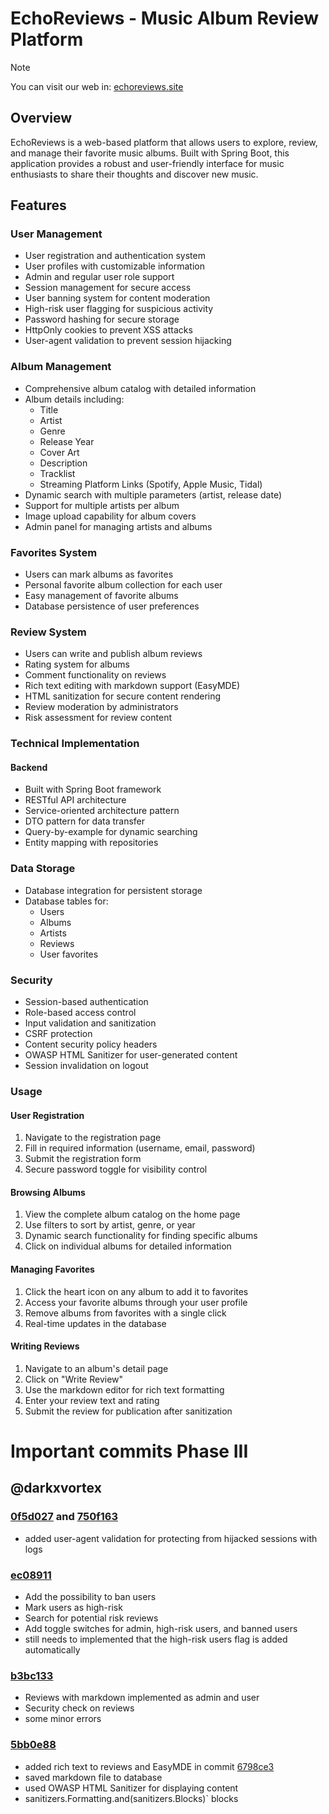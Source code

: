 # EchoReviews - Music Album Review Platform
> [!NOTE]
> You can visit our web in: [echoreviews.site](https://echoreviews.site)
## Overview
EchoReviews is a web-based platform that allows users to explore, review, and manage their favorite music albums. Built with Spring Boot, this application provides a robust and user-friendly interface for music enthusiasts to share their thoughts and discover new music.

## Features
### User Management
- User registration and authentication system
- User profiles with customizable information
- Admin and regular user role support
- Session management for secure access
- User banning system for content moderation
- High-risk user flagging for suspicious activity
- Password hashing for secure storage
- HttpOnly cookies to prevent XSS attacks
- User-agent validation to prevent session hijacking
### Album Management
- Comprehensive album catalog with detailed information
- Album details including:
  - Title
  - Artist
  - Genre
  - Release Year
  - Cover Art
  - Description
  - Tracklist
  - Streaming Platform Links (Spotify, Apple Music, Tidal)
- Dynamic search with multiple parameters (artist, release date)
- Support for multiple artists per album
- Image upload capability for album covers
- Admin panel for managing artists and albums
### Favorites System
- Users can mark albums as favorites
- Personal favorite album collection for each user
- Easy management of favorite albums
- Database persistence of user preferences
### Review System
- Users can write and publish album reviews
- Rating system for albums
- Comment functionality on reviews
- Rich text editing with markdown support (EasyMDE)
- HTML sanitization for secure content rendering
- Review moderation by administrators
- Risk assessment for review content 
### Technical Implementation
#### Backend
- Built with Spring Boot framework
- RESTful API architecture
- Service-oriented architecture pattern
- DTO pattern for data transfer
- Query-by-example for dynamic searching
- Entity mapping with repositories
### Data Storage
- Database integration for persistent storage
- Database tables for:
  - Users
  - Albums
  - Artists
  - Reviews
  - User favorites
### Security
- Session-based authentication
- Role-based access control
- Input validation and sanitization
- CSRF protection
- Content security policy headers
- OWASP HTML Sanitizer for user-generated content
- Session invalidation on logout
### Usage
#### User Registration
1. Navigate to the registration page 
2. Fill in required information (username, email, password)
2. Submit the registration form
3. Secure password toggle for visibility control
#### Browsing Albums
1. View the complete album catalog on the home page
2. Use filters to sort by artist, genre, or year
3. Dynamic search functionality for finding specific albums
4. Click on individual albums for detailed information
#### Managing Favorites
1. Click the heart icon on any album to add it to favorites
2. Access your favorite albums through your user profile
3. Remove albums from favorites with a single click
4. Real-time updates in the database
#### Writing Reviews
1. Navigate to an album's detail page
2. Click on "Write Review"
3. Use the markdown editor for rich text formatting
4. Enter your review text and rating
5. Submit the review for publication after sanitization

# Important commits Phase III

## @darkxvortex

### [0f5d027](https://github.com/DWS-2025/project-grupo-5/commit/0f5d0271af03e08d1efa055b47b12b778f219f30) and [750f163](https://github.com/DWS-2025/project-grupo-5/commit/750f1630b4fa4bc8b081ff973d0a6e156a0c3ae7)
- added user-agent validation for protecting from hijacked sessions with logs

### [ec08911](https://github.com/DWS-2025/project-grupo-5/commit/ec0891180f3a2d338565cea9d6d1bab2b526ae5c)
- Add the possibility to ban users
- Mark users as high-risk
- Search for potential risk reviews
- Add toggle switches for admin, high-risk users, and banned users
- still needs to implemented that the high-risk users flag is added automatically


### [b3bc133](https://github.com/DWS-2025/project-grupo-5/commit/b3bc1336622e80cfc07b629265ff1fb7fc20a310)
- Reviews with markdown implemented as admin and user
- Security check on reviews
- some minor errors

### [5bb0e88](https://github.com/DWS-2025/project-grupo-5/commit/5bb0e8874f9111516821e9b23de0e3dba3e8d129)
  - added rich text to reviews and EasyMDE in commit [6798ce3](https://github.com/DWS-2025/project-grupo-5/commit/6798ce36448194c96ca6b4736df7f9375014a216)
  - saved markdown file to database
  - used OWASP HTML Sanitizer for displaying content
  - sanitizers.Formatting.and(sanitizers.Blocks)` blocks <script> tags
  - these tags are removed during sanitization
  - content is render securely

### [dd8be52](https://github.com/DWS-2025/project-grupo-5/commit/dd8be52c2149a33c6f518cf0c63a676846ab9e43)
- Toggle visibility of the password
- Password are now hashed in the database
- If a session is closed (log out), the session is invalidated.
- Cookies are now HttpOnly
- Admin Role implemented successfully

### [fb7d55e](https://github.com/DWS-2025/project-grupo-5/commit/fb7d55e48255766301092812bb779baeeaeb32a3)
- Added CSRF

### [40ec2b0](https://github.com/DWS-2025/project-grupo-5/commit/40ec2b03e49b33f68064378d33a92555483debe2)
  - Dinamic search with Query-by-examples spring boot
  - More changes




## @M0ntoto

### [88dd6f4](https://github.com/DWS-2025/project-grupo-5/commit/88dd6f41c61146678bd88ea75d8b61c9a76252b1) and [64ab000](https://github.com/DWS-2025/project-grupo-5/commit/64ab000e45917c60d024608460c4d42520326749) and [07870a3](https://github.com/DWS-2025/project-grupo-5/commit/07870a35c01af96c927a0af57acc3a2444490cd3)
- Api Rest Album, User, Artist with Image (JWT) (CREATE AND UPDATE)
- Postman Collection

### [0793e9b](https://github.com/DWS-2025/project-grupo-5/commit/0793e9b3e2a9db1c33787dcbb63738c1085ea723)
- Api Rest PDF (UPLOAD, DELETE, VIEW)
- Postman Collection

### [50d2190](https://github.com/DWS-2025/project-grupo-5/commit/50d21908772c91b49e3e48b61247823f42e320a5)
- Api Rest Follow and Unfollow
- Postman Collection

### [cb47f6d](https://github.com/DWS-2025/project-grupo-5/commit/cb47f6d80aebe73be2c65a17fac70257b67c4ea2)
- Add and save PDF without DataBase


## @paaul19

### [961e7b1](https://github.com/DWS-2025/project-grupo-5/commit/961e7b1e8cb4002028dfd9ab5c0e067c82cdc7f2)
  - PDFs can be uploaded via the API
    
### [15a0ad9](https://github.com/DWS-2025/project-grupo-5/commit/15a0ad9e302e1add569229d47ae31c6cb73ef863)
  - Followers and followings are back. 
  - Users can upload PDFs.
    
### [96bfb86](https://github.com/DWS-2025/project-grupo-5/commit/96bfb86c59e0a30db7d624e731c2968c666de1c4)
  - Review functionality via the API completed
    
### [570e7f0](https://github.com/DWS-2025/project-grupo-5/commit/570e7f09ead1fe227a24f015373ce5818e16dbf2)
  - Added functionality to view followers and following via the API. 
  - Added functionality to like and unlike albums.

### [727103f](https://github.com/DWS-2025/project-grupo-5/commit/727103f937e717c8b4930fb5f523b2f7d5c852be)
  - Added functionality to view top ratings and top likes on albums via the API. 
  - Fixed album ratings.

## @noegomezz

### [1f49bf0](https://github.com/DWS-2025/project-grupo-5/commit/1f49bf07d7917a488a84471e5bc8b90fce0ee557) and [aebb443](https://github.com/DWS-2025/project-grupo-5/commit/aebb44394bbd87a3eec84b63b78973524c536fbd)
- Admin can edit user profile (password included)

### [bd03e5b](https://github.com/DWS-2025/project-grupo-5/commit/bd03e5be373a10c7190ca49d073858524b426746) and [d006831](https://github.com/DWS-2025/project-grupo-5/commit/d0068318efd458898f213ce1cc9a43c11a300270)
- Full project translated
  
### [88cc52b](https://github.com/DWS-2025/project-grupo-5/commit/88cc52b8b7a6bad08b75a64a8d447fcd48f6ee85)
- JWT implemented

### [7eadfbe](https://github.com/DWS-2025/project-grupo-5/commit/7eadfbe39ba8d728363521ecfe98e853ec339fab) and [bc86b48](https://github.com/DWS-2025/project-grupo-5/commit/bc86b483db587114eb4e14fe785bc7b91d289aa5) and [925c499](https://github.com/DWS-2025/project-grupo-5/commit/925c49985d2587cae57c4c5d0471522cbb148f20) and [da7abf9](https://github.com/DWS-2025/project-grupo-5/commit/da7abf9f8bd6de6100777d5e3a7b1bcf235b492f) 
- Delete User API
- Update User API
- Update User Password API
- Upload User Image API

### [c9549e0](https://github.com/DWS-2025/project-grupo-5/commit/c9549e0d45ad4ffcdfcebf65abd57e661a8d7582) 
- Postman Collection Final Version

  
---
## Project Structure
```
project-grupo-5/
├── src/
│   ├── main/
│   │   ├── java/
│   │   │   └── com/echoreviews/
│   │   │       ├── config/
│   │   │       ├── controller/
│   │   │       │   ├── api/
│   │   │       ├── dto/
│   │   │       ├── mapper/
│   │   │       ├── model/
│   │   │       ├── repository/
│   │   │       ├── security/
│   │   │       ├── service/
│   │   │       ├── util/
│   │   │       └── EchoReviewsApplication.java
│   │   └── resources/
│   │       ├── static/
│   │       │   ├── css/
│   │       │   └── images/
│   │       ├── templates/
│   │       │   ├── album/
│   │       │   ├── artist/
│   │       │   ├── auth/
│   │       │   ├── fragments/
│   │       │   ├── review/
│   │       │   ├── reviews/
│   │       │   ├── user/
│   │       │   └── error.html
│   │       └── application.properties
├── pom.xml
└── README.md
```

## Contributors
- darkxvortex
- paaul19
- M0ntoto
- noegomezz
